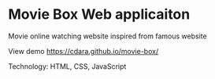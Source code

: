 # Movie Box Web applicaiton
Movie online watching website inspired from famous website

View demo 
https://cdara.github.io/movie-box/

Technology: HTML, CSS, JavaScript

